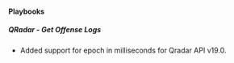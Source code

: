 
#### Playbooks

##### QRadar - Get Offense Logs

- Added support for epoch in milliseconds for Qradar API v19.0.
